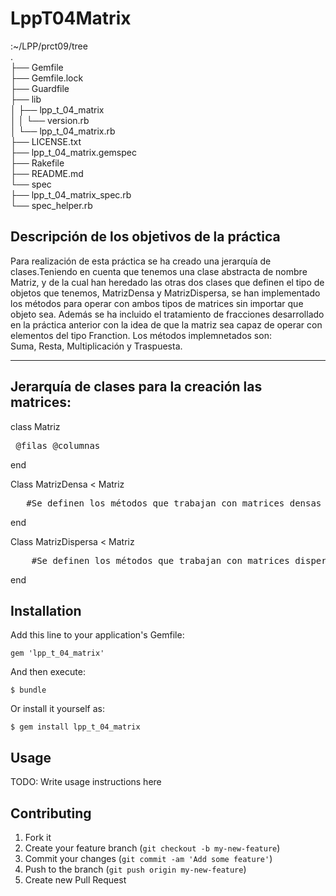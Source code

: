 # LppT04Matrix

:~/LPP/prct09/tree  
.  
├── Gemfile  
├── Gemfile.lock  
├── Guardfile  
├── lib  
│   ├── lpp_t_04_matrix  
│   │   └── version.rb  
│   └── lpp_t_04_matrix.rb  
├── LICENSE.txt  
├── lpp_t_04_matrix.gemspec  
├── Rakefile  
├── README.md  
└── spec  
    ├── lpp_t_04_matrix_spec.rb  
    └── spec_helper.rb    

## Descripción de los objetivos de la práctica

Para realización de esta práctica se ha creado una jerarquía de clases.Teniendo en cuenta que tenemos una clase abstracta de nombre Matriz, y de la cual han heredado las otras dos clases que definen el tipo de objetos que tenemos, MatrizDensa y MatrizDispersa, se han implementado los métodos para operar con ambos tipos de matrices sin importar que objeto sea. Además se ha incluido el tratamiento de fracciones desarrollado en la práctica anterior con la idea de que la matriz sea capaz de operar con elementos del tipo Franction. Los métodos implemnetados son:  
    Suma, Resta, Multiplicación y Traspuesta.    
***


## Jerarquía de clases para la creación las matrices:

class Matriz<pre>
    @filas
    @columnas
</pre>
end  

Class MatrizDensa < Matriz
<pre>   #Se definen los métodos que trabajan con matrices densas
</pre>
end  

Class MatrizDispersa < Matriz
<pre>    #Se definen los métodos que trabajan con matrices dispersas
</pre>
end  


## Installation

Add this line to your application's Gemfile:

    gem 'lpp_t_04_matrix'

And then execute:

    $ bundle

Or install it yourself as:

    $ gem install lpp_t_04_matrix

## Usage

TODO: Write usage instructions here

## Contributing

1. Fork it
2. Create your feature branch (`git checkout -b my-new-feature`)
3. Commit your changes (`git commit -am 'Add some feature'`)
4. Push to the branch (`git push origin my-new-feature`)
5. Create new Pull Request
